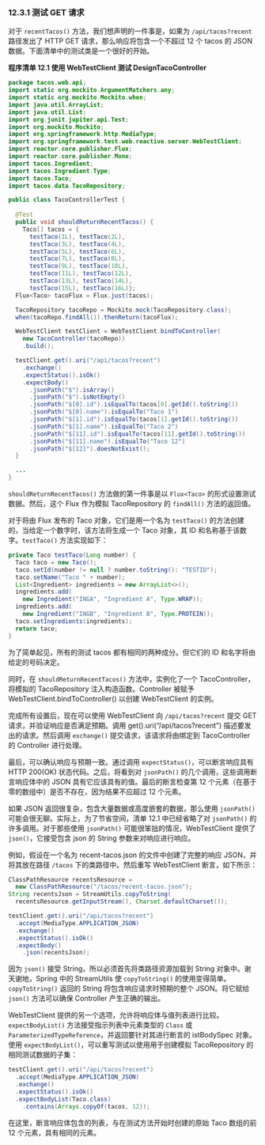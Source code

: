### 12.3.1 测试 GET 请求

对于 `recentTacos()` 方法，我们想声明的一件事是，如果为 `/api/tacos?recent` 路径发出了 HTTP GET 请求，那么响应将包含一个不超过 12 个 tacos 的 JSON 数据。下面清单中的测试类是一个很好的开始。

**程序清单 12.1 使用 WebTestClient 测试 DesignTacoController**
```java
package tacos.web.api;
import static org.mockito.ArgumentMatchers.any;
import static org.mockito.Mockito.when;
import java.util.ArrayList;
import java.util.List;
import org.junit.jupiter.api.Test;
import org.mockito.Mockito;
import org.springframework.http.MediaType;
import org.springframework.test.web.reactive.server.WebTestClient;
import reactor.core.publisher.Flux;
import reactor.core.publisher.Mono;
import tacos.Ingredient;
import tacos.Ingredient.Type;
import tacos.Taco;
import tacos.data.TacoRepository;

public class TacoControllerTest {
    
  @Test
  public void shouldReturnRecentTacos() {
    Taco[] tacos = {
      testTaco(1L), testTaco(2L),
      testTaco(3L), testTaco(4L),
      testTaco(5L), testTaco(6L),
      testTaco(7L), testTaco(8L),
      testTaco(9L), testTaco(10L),
      testTaco(11L), testTaco(12L),
      testTaco(13L), testTaco(14L),
      testTaco(15L), testTaco(16L)};
  Flux<Taco> tacoFlux = Flux.just(tacos);

  TacoRepository tacoRepo = Mockito.mock(TacoRepository.class);
  when(tacoRepo.findAll()).thenReturn(tacoFlux);

  WebTestClient testClient = WebTestClient.bindToController(
    new TacoController(tacoRepo))
    .build();

  testClient.get().uri("/api/tacos?recent")
    .exchange()
    .expectStatus().isOk()
    .expectBody()
      .jsonPath("$").isArray()
      .jsonPath("$").isNotEmpty()
      .jsonPath("$[0].id").isEqualTo(tacos[0].getId().toString())
      .jsonPath("$[0].name").isEqualTo("Taco 1")
      .jsonPath("$[1].id").isEqualTo(tacos[1].getId().toString())
      .jsonPath("$[1].name").isEqualTo("Taco 2")
      .jsonPath("$[11].id").isEqualTo(tacos[11].getId().toString())
      .jsonPath("$[11].name").isEqualTo("Taco 12")
      .jsonPath("$[12]").doesNotExist();
  }

  ...
}
```

`shouldReturnRecentTacos()` 方法做的第一件事是以 `Flux<Taco>` 的形式设置测试数据。然后，这个 Flux 作为模拟 TacoRepository 的 `findAll()` 方法的返回值。

对于将由 Flux 发布的 Taco 对象，它们是用一个名为 `testTaco()` 的方法创建的，当给定一个数字时，该方法将生成一个 Taco 对象，其 ID 和名称基于该数字。`testTaco()` 方法实现如下：

```java
private Taco testTaco(Long number) {
  Taco taco = new Taco();
  taco.setId(number != null ? number.toString(): "TESTID");
  taco.setName("Taco " + number);
  List<Ingredient> ingredients = new ArrayList<>();
  ingredients.add(
    new Ingredient("INGA", "Ingredient A", Type.WRAP));
  ingredients.add(
    new Ingredient("INGB", "Ingredient B", Type.PROTEIN));
  taco.setIngredients(ingredients);
  return taco;
}
```

为了简单起见，所有的测试 tacos 都有相同的两种成分。但它们的 ID 和名字将由给定的号码决定。

同时，在 `shouldReturnRecentTacos()` 方法中，实例化了一个 TacoController，将模拟的 TacoRepository 注入构造函数。Controller 被赋予 WebTestClient.bindToController() 以创建 WebTestClient 的实例。

完成所有设置后，现在可以使用 WebTestClient 向 `/api/tacos?recent` 提交 GET 请求，并验证响应是否满足预期。调用 get().uri(“/api/tacos?recent”) 描述要发出的请求。然后调用 `exchange()` 提交请求，该请求将由绑定到 TacoController 的 Controller 进行处理。

最后，可以确认响应与预期一致。通过调用 `expectStatus()`，可以断言响应具有 HTTP 200(OK) 状态代码。之后，将看到对 `jsonPath()` 的几个调用，这些调用断言响应体中的 JSON 具有它应该具有的值。最后的断言检查第 12 个元素（在基于零的数组中）是否不存在，因为结果不应超过 12 个元素。

如果 JSON 返回很复杂，包含大量数据或高度嵌套的数据，那么使用 `jsonPath()` 可能会很无聊。实际上，为了节省空间，清单 12.1 中已经省略了对 `jsonPath()` 的许多调用。对于那些使用 `jsonPath()` 可能很笨拙的情况，WebTestClient 提供了 `json()`，它接受包含 json 的 String 参数来对响应进行响应。

例如，假设在一个名为 recent-tacos.json 的文件中创建了完整的响应 JSON，并将其放在路径 `/tacos` 下的类路径中。然后重写 WebTestClient 断言，如下所示：

```java
ClassPathResource recentsResource =
  new ClassPathResource("/tacos/recent-tacos.json");
String recentsJson = StreamUtils.copyToString(
  recentsResource.getInputStream(), Charset.defaultCharset());

testClient.get().uri("/api/tacos?recent")
  .accept(MediaType.APPLICATION_JSON)
  .exchange()
  .expectStatus().isOk()
  .expectBody()
    .json(recentsJson);
```

因为 `json()` 接受 String，所以必须首先将类路径资源加载到 String 对象中。谢天谢地，Spring 中的 StreamUtils 使 `copyToString()` 的使用变得简单。`copyToString()` 返回的 String 将包含响应请求时预期的整个 JSON。将它赋给 `json()` 方法可以确保 Controller 产生正确的输出。

WebTestClient 提供的另一个选项，允许将响应体与值列表进行比较。`expectBodyList()` 方法接受指示列表中元素类型的 `Class` 或 `ParameterizedTypeReference`，并返回要针对其进行断言的 istBodySpec 对象。使用 `expectBodyList()`，可以重写测试以使用用于创建模拟 TacoRepository 的相同测试数据的子集：

```java
testClient.get().uri("/api/tacos?recent")
  .accept(MediaType.APPLICATION_JSON)
  .exchange()
  .expectStatus().isOk()
  .expectBodyList(Taco.class)
    .contains(Arrays.copyOf(tacos, 12));
```

在这里，断言响应体包含的列表，与在测试方法开始时创建的原始 Taco 数组的前 12 个元素，具有相同的元素。

